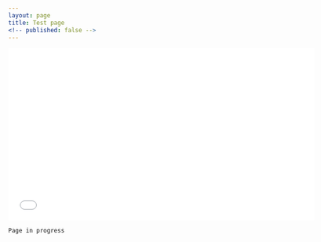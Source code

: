 ```yaml
---
layout: page
title: Test page
<!-- published: false -->
---
```


<iframe src='//tp.srgssr.ch/p/srf/embed?urn=urn:rts:video:8187598&start=' allowfullscreen width='624' height='351' frameborder='0' name='Minimag: un laboratoire lausannois tente de répliquer la dextérité humaine dans le domaine de la préhension'></iframe>

`Page in progress`

